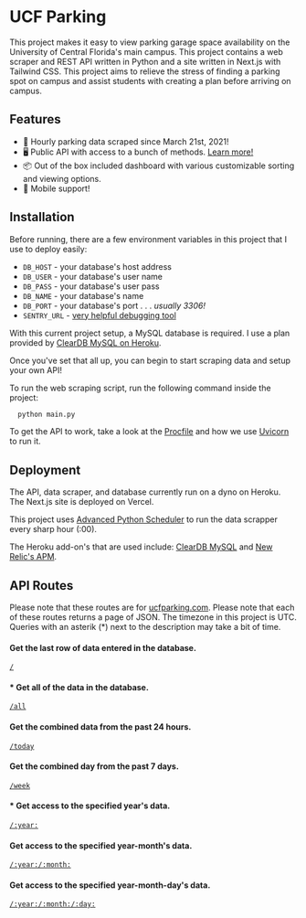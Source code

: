 
# UCF Parking

This project makes it easy to view parking garage space availability on the University of Central Florida's main campus. This project contains a web scraper and REST API written in Python and a site written in Next.js with Tailwind CSS. This project aims to relieve the stress of finding a parking spot on campus and assist students with creating a plan before arriving on campus.
## Features
- 🚀 Hourly parking data scraped since March 21st, 2021!
- 🖥️ Public API with access to a bunch of methods. [Learn more!](#api-routes)
- 📦 Out of the box included dashboard with various customizable sorting and viewing options.
- 📱 Mobile support!
## Installation
Before running, there are a few environment variables in this project that I use to deploy easily:
- `DB_HOST` - your database's host address
- `DB_USER` - your database's user name
- `DB_PASS` - your database's user pass
- `DB_NAME` - your database's name
- `DB_PORT` - your database's port . . . *usually 3306!*
- `SENTRY_URL` - [very helpful debugging tool](https://sentry.io/)

With this current project setup, a MySQL database is required. I use a plan provided by [ClearDB MySQL on Heroku](https://devcenter.heroku.com/articles/cleardb).

Once you've set that all up, you can begin to start scraping data and setup your own API!

To run the web scraping script, run the following command inside the project:
```bash
  python main.py
```

To get the API to work, take a look at the [Procfile](https://github.com/JakeValenzuela/ucfparking/blob/master/Procfile) and how we use [Uvicorn](https://www.uvicorn.org/) to run it.
## Deployment
The API, data scraper, and database currently run on a dyno on Heroku. The Next.js site is deployed on Vercel.

This project uses [Advanced Python Scheduler](https://apscheduler.readthedocs.io/) to run the data scrapper every sharp hour (:00).

The Heroku add-on's that are used include: [ClearDB MySQL](https://devcenter.heroku.com/articles/cleardb) and [New Relic's APM](https://newrelic.com/products/application-monitoring).
## API Routes
Please note that these routes are for [ucfparking.com](https://ucfparking.com). Please note that each of these routes returns a page of JSON. The timezone in this project is UTC. Queries with an asterik (*) next to the description may take a bit of time.

#### Get the last row of data entered in the database.
[`/`](https://ucfparking.com/)

#### * Get all of the data in the database.
[`/all`](https://ucfparking.com/all)

#### Get the combined data from the past 24 hours.
[`/today`](https://ucfparking.com/today)

#### Get the combined day from the past 7 days.
[`/week`](https://ucfparking.com/week)

#### * Get access to the specified year's data.
[`/:year:`](https://ucfparking.com/2022)

#### Get access to the specified year-month's data.
[`/:year:/:month:`](https://ucfparking.com/2022/01)

#### Get access to the specified year-month-day's data.
[`/:year:/:month:/:day:`](https://ucfparking.com/2022/01/01)
